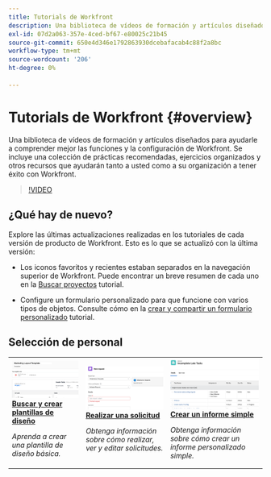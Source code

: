 ```yaml
---
title: Tutorials de Workfront
description: Una biblioteca de vídeos de formación y artículos diseñados para ayudarle a comprender mejor las funciones y la configuración de Workfront.  Se incluye una colección de prácticas recomendadas, ejercicios organizados y otros recursos que ayudarán tanto a usted como a su organización a tener éxito con Workfront.
exl-id: 07d2a063-357e-4ced-bf67-e80025c21b45
source-git-commit: 650e4d346e1792863930dcebafacab4c88f2a8bc
workflow-type: tm+mt
source-wordcount: '206'
ht-degree: 0%

---
```


# Tutorials de Workfront {#overview}

Una biblioteca de vídeos de formación y artículos diseñados para ayudarle a comprender mejor las funciones y la configuración de Workfront.  Se incluye una colección de prácticas recomendadas, ejercicios organizados y otros recursos que ayudarán tanto a usted como a su organización a tener éxito con Workfront.

>[!VIDEO](https://video.tv.adobe.com/v/335063/?quality=12&learn=on)

<!-- 

This is the landing page of the user guide. It should be the first list item in the TOC.md file. 
See other user landing pages to get ideas. 

-->

<div id="whats-new-section">

## ¿Qué hay de nuevo?

Explore las últimas actualizaciones realizadas en los tutoriales de cada versión de producto de Workfront. Esto es lo que se actualizó con la última versión:

* Los iconos favoritos y recientes estaban separados en la navegación superior de Workfront. Puede encontrar un breve resumen de cada uno en la <a href="/help/manage-work/projects/find-projects.md">Buscar proyectos</a> tutorial.

* Configure un formulario personalizado para que funcione con varios tipos de objetos. Consulte cómo en la <a href="/help/custom-data/custom-forms/custom-forms-creating-and-sharing-a-custom-form.md">crear y compartir un formulario personalizado</a> tutorial.

</div>

<div id="recs-overview-body-1"></div>
<div id="recs-overview-body-2"></div>
<div id="recs-overview-body-3"></div>
<div id="recs-overview-body-4"></div>
<div id="recs-overview-body-5"></div>
<div id="recs-overview-body-6"></div>

<div id="staff-picks-section">

## Selección de personal

<table style="margin-top: 0 !important">
  <tr>
   <td>
      <a href="/help/administration-and-setup/layout-templates/find-layout-templates.md">
      <img alt="Buscar y crear plantillas de diseño" src="./assets/ltemp_01.png"/>
      </a>
      <div>
         <a href="/help/administration-and-setup/layout-templates/find-layout-templates.md"><strong>Buscar y crear plantillas de diseño</strong></a>
      </div>
      <p>
         <em>Aprenda a crear una plantilla de diseño básica.</em>
      </p>
    </td>
   <td>
      <a href="/help/manage-work/issues-requests/make-a-request.md">
      <img alt="Realizar una solicitud" src="./assets/nrequest_01.png"/>
      </a>
      <div>
         <a href="/help/manage-work/issues-requests/make-a-request.md"><strong>Realizar una solicitud</strong></a>
      </div>
      <p>
         <em>Obtenga información sobre cómo realizar, ver y editar solicitudes.</em>
      </p>

<td>
      <a href="/help/reporting/basic-reporting/create-a-simple-report.md">
      <img alt="Crear un informe simple" src="./assets/sreport_01.png"/>
      </a>
      <div>
         <a href="/help/reporting/basic-reporting/create-a-simple-report.md"><strong>Crear un informe simple</strong></a>
      </div>
      <p>
         <em>Obtenga información sobre cómo crear un informe personalizado simple.</em>
      </p>
    </td>
  </tr>
</table>

</div>